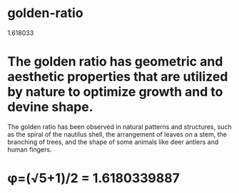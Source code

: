 # golden-ratio
1.618033
# The golden ratio has geometric and aesthetic properties that are utilized by nature to optimize growth and to devine shape.

The golden ratio has been observed in natural patterns and structures, such as the spiral of the nautilus shell, the arrangement of leaves on a stem, the branching of trees, and the shape of some animals like deer antlers and human fingers.

# φ=(√5+1)/2 = 1.6180339887
